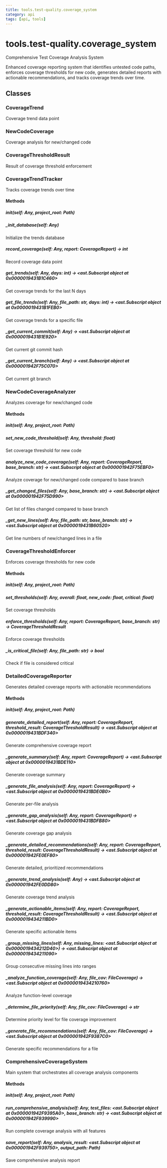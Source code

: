 ```yaml
---
title: tools.test-quality.coverage_system
category: api
tags: [api, tools]
---
```


# tools.test-quality.coverage_system

Comprehensive Test Coverage Analysis System

Enhanced coverage reporting system that identifies untested code paths,
enforces coverage thresholds for new code, generates detailed reports
with actionable recommendations, and tracks coverage trends over time.

## Classes

### CoverageTrend

Coverage trend data point

### NewCodeCoverage

Coverage analysis for new/changed code

### CoverageThresholdResult

Result of coverage threshold enforcement

### CoverageTrendTracker

Tracks coverage trends over time

#### Methods

##### __init__(self: Any, project_root: Path)



##### _init_database(self: Any)

Initialize the trends database

##### record_coverage(self: Any, report: CoverageReport) -> int

Record coverage data point

##### get_trends(self: Any, days: int) -> <ast.Subscript object at 0x0000019431B1C460>

Get coverage trends for the last N days

##### get_file_trends(self: Any, file_path: str, days: int) -> <ast.Subscript object at 0x0000019431B1FEB0>

Get coverage trends for a specific file

##### _get_current_commit(self: Any) -> <ast.Subscript object at 0x0000019431B1E920>

Get current git commit hash

##### _get_current_branch(self: Any) -> <ast.Subscript object at 0x000001942F75C070>

Get current git branch

### NewCodeCoverageAnalyzer

Analyzes coverage for new/changed code

#### Methods

##### __init__(self: Any, project_root: Path)



##### set_new_code_threshold(self: Any, threshold: float)

Set coverage threshold for new code

##### analyze_new_code_coverage(self: Any, report: CoverageReport, base_branch: str) -> <ast.Subscript object at 0x000001942F75EBF0>

Analyze coverage for new/changed code compared to base branch

##### _get_changed_files(self: Any, base_branch: str) -> <ast.Subscript object at 0x000001942F75D990>

Get list of files changed compared to base branch

##### _get_new_lines(self: Any, file_path: str, base_branch: str) -> <ast.Subscript object at 0x0000019431B60520>

Get line numbers of new/changed lines in a file

### CoverageThresholdEnforcer

Enforces coverage thresholds for new code

#### Methods

##### __init__(self: Any, project_root: Path)



##### set_thresholds(self: Any, overall: float, new_code: float, critical: float)

Set coverage thresholds

##### enforce_thresholds(self: Any, report: CoverageReport, base_branch: str) -> CoverageThresholdResult

Enforce coverage thresholds

##### _is_critical_file(self: Any, file_path: str) -> bool

Check if file is considered critical

### DetailedCoverageReporter

Generates detailed coverage reports with actionable recommendations

#### Methods

##### __init__(self: Any, project_root: Path)



##### generate_detailed_report(self: Any, report: CoverageReport, threshold_result: CoverageThresholdResult) -> <ast.Subscript object at 0x0000019431BDF340>

Generate comprehensive coverage report

##### _generate_summary(self: Any, report: CoverageReport) -> <ast.Subscript object at 0x0000019431BDE110>

Generate coverage summary

##### _generate_file_analysis(self: Any, report: CoverageReport) -> <ast.Subscript object at 0x0000019431BDE0B0>

Generate per-file analysis

##### _generate_gap_analysis(self: Any, report: CoverageReport) -> <ast.Subscript object at 0x0000019431BDFB80>

Generate coverage gap analysis

##### _generate_detailed_recommendations(self: Any, report: CoverageReport, threshold_result: CoverageThresholdResult) -> <ast.Subscript object at 0x000001942FE0EF80>

Generate detailed, prioritized recommendations

##### _generate_trend_analysis(self: Any) -> <ast.Subscript object at 0x000001942FE0DD80>

Generate coverage trend analysis

##### _generate_actionable_items(self: Any, report: CoverageReport, threshold_result: CoverageThresholdResult) -> <ast.Subscript object at 0x0000019434211BD0>

Generate specific actionable items

##### _group_missing_lines(self: Any, missing_lines: <ast.Subscript object at 0x0000019434212D40>) -> <ast.Subscript object at 0x0000019434211090>

Group consecutive missing lines into ranges

##### _analyze_function_coverage(self: Any, file_cov: FileCoverage) -> <ast.Subscript object at 0x0000019434210760>

Analyze function-level coverage

##### _determine_file_priority(self: Any, file_cov: FileCoverage) -> str

Determine priority level for file coverage improvement

##### _generate_file_recommendations(self: Any, file_cov: FileCoverage) -> <ast.Subscript object at 0x000001942F9387C0>

Generate specific recommendations for a file

### ComprehensiveCoverageSystem

Main system that orchestrates all coverage analysis components

#### Methods

##### __init__(self: Any, project_root: Path)



##### run_comprehensive_analysis(self: Any, test_files: <ast.Subscript object at 0x000001942F9395A0>, base_branch: str) -> <ast.Subscript object at 0x000001942F939990>

Run complete coverage analysis with all features

##### save_report(self: Any, analysis_result: <ast.Subscript object at 0x000001942F939750>, output_path: Path)

Save comprehensive analysis report

